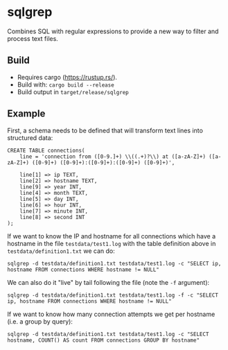 # sqlgrep
Combines SQL with regular expressions to provide a new way to filter and process text files.

## Build
* Requires cargo (https://rustup.rs/).
* Build with: `cargo build --release`
* Build output in `target/release/sqlgrep`

## Example
First, a schema needs to be defined that will transform text lines into structured data:
```
CREATE TABLE connections(
    line = 'connection from ([0-9.]+) \\((.+)?\\) at ([a-zA-Z]+) ([a-zA-Z]+) ([0-9]+) ([0-9]+):([0-9]+):([0-9]+) ([0-9]+)',

    line[1] => ip TEXT,
    line[2] => hostname TEXT,
    line[9] => year INT,
    line[4] => month TEXT,
    line[5] => day INT,
    line[6] => hour INT,
    line[7] => minute INT,
    line[8] => second INT
);
```

If we want to know the IP and hostname for all connections which have a hostname in the file `testdata/test1.log` with the table definition above in `testdata/definition1.txt`  we can do:

```
sqlgrep -d testdata/definition1.txt testdata/test1.log -c "SELECT ip, hostname FROM connections WHERE hostname != NULL"
```

We can also do it "live" by tail following the file (note the `-f` argument):

```
sqlgrep -d testdata/definition1.txt testdata/test1.log -f -c "SELECT ip, hostname FROM connections WHERE hostname != NULL"
```

If we want to know how many connection attempts we get per hostname (i.e. a group by query):

```
sqlgrep -d testdata/definition1.txt testdata/test1.log -c "SELECT hostname, COUNT() AS count FROM connections GROUP BY hostname"
```